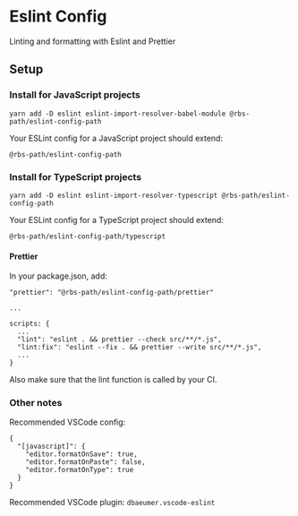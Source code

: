 # Eslint Config

Linting and formatting with Eslint and Prettier

## Setup

### Install for JavaScript projects

```
yarn add -D eslint eslint-import-resolver-babel-module @rbs-path/eslint-config-path
```

Your ESLint config for a JavaScript project should extend:

```
@rbs-path/eslint-config-path
```

### Install for TypeScript projects

```
yarn add -D eslint eslint-import-resolver-typescript @rbs-path/eslint-config-path
```

Your ESLint config for a TypeScript project should extend:

```
@rbs-path/eslint-config-path/typescript
```

#### Prettier

In your package.json, add:

```
"prettier": "@rbs-path/eslint-config-path/prettier"

...

scripts: {
  ...
  "lint": "eslint . && prettier --check src/**/*.js",
  "lint:fix": "eslint --fix . && prettier --write src/**/*.js",
  ...
}
```

Also make sure that the lint function is called by your CI.

### Other notes

Recommended VSCode config:

```
{
  "[javascript]": {
    "editor.formatOnSave": true,
    "editor.formatOnPaste": false,
    "editor.formatOnType": true
  }
}

```

Recommended VSCode plugin: `dbaeumer.vscode-eslint`
